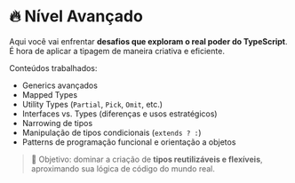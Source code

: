 # 🔥 Nível Avançado

Aqui você vai enfrentar **desafios que exploram o real poder do TypeScript**.  
É hora de aplicar a tipagem de maneira criativa e eficiente.

Conteúdos trabalhados:
- Generics avançados
- Mapped Types
- Utility Types (`Partial`, `Pick`, `Omit`, etc.)
- Interfaces vs. Types (diferenças e usos estratégicos)
- Narrowing de tipos
- Manipulação de tipos condicionais (`extends ? :`)
- Patterns de programação funcional e orientação a objetos

> 🎯 Objetivo: dominar a criação de **tipos reutilizáveis e flexíveis**, aproximando sua lógica de código do mundo real.
